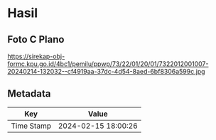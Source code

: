 # Hasil

## Foto C Plano

https://sirekap-obj-formc.kpu.go.id/4bc1/pemilu/ppwp/73/22/01/20/01/7322012001007-20240214-132032--cf4919aa-37dc-4d54-8aed-6bf8306a599c.jpg


## Metadata

| Key        | Value               |
| ---------- | ------------------- |
| Time Stamp | 2024-02-15 18:00:26 |



